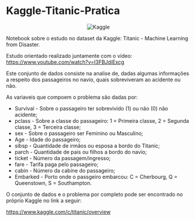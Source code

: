 # Kaggle-Titanic-Pratica


<p align="center">
    <img alt="Kaggle" src="https://www.kaggle.com/static/images/site-logo.png">
</p>

Notebook sobre o estudo no dataset da Kaggle: Titanic - Machine Learning from Disaster.

Estudo orientado realizado juntamente com o vídeo: https://www.youtube.com/watch?v=I3FBJdiExcg

Este conjunto de dados consiste na analise de, dadas algumas informações a respeito dos passageiros no navio, quais sobreviveram ao acidente ou não.

As variaveis que compoem o problema são dadas por:

* Survival - Sobre o passageiro ter sobrevivido (1) ou não (0) não acidente;
* pclass - Sobre a classe do passageiro: 1 = Primeira classe, 2 = Segunda classe, 3 = Terceira classe;
* sex - Sobre o passageiro ser Feminino ou Masculino;
* Age - Idade do passageiro;
* sibsp - Quantidade de irmãos ou esposa a bordo do Titanic;
* parch - Quantidade de pais ou filhos a bordo do navio;
* ticket - Número da passagem/ingresso;
* fare - Tarifa paga pelo passageiro;
* cabin - Número da cabine do passageiro;
* Embarked - Porto onde o passgeiro embarcou: C = Cherbourg, Q = Queenstown, S = Southampton.

O conjunto de dados e o problema por completo pode ser encontrado no próprio Kaggle no link a seguir:

https://www.kaggle.com/c/titanic/overview

